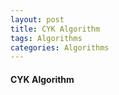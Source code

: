 ```yaml
---
layout: post
title: CYK Algorithm
tags: Algorithms
categories: Algorithms
---
```



<h4> CYK Algorithm </h4>

